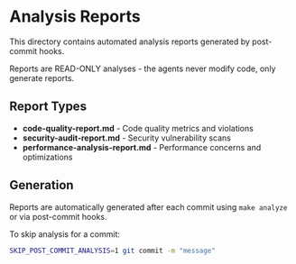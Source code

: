 # Analysis Reports

This directory contains automated analysis reports generated by post-commit hooks.

Reports are READ-ONLY analyses - the agents never modify code, only generate reports.

## Report Types

- **code-quality-report.md** - Code quality metrics and violations
- **security-audit-report.md** - Security vulnerability scans  
- **performance-analysis-report.md** - Performance concerns and optimizations

## Generation

Reports are automatically generated after each commit using `make analyze` or via post-commit hooks.

To skip analysis for a commit:

```bash
SKIP_POST_COMMIT_ANALYSIS=1 git commit -m "message"
```

